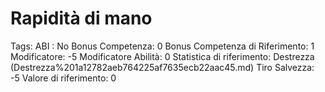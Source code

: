 # Rapidità di mano

Tags: ABI
: No
Bonus Competenza: 0
Bonus Competenza di Riferimento: 1
Modificatore: -5
Modificatore  Abilità: 0
Statistica di riferimento: Destrezza (Destrezza%201a12782aeb764225af7635ecb22aac45.md)
Tiro Salvezza: -5
Valore di riferimento: 0